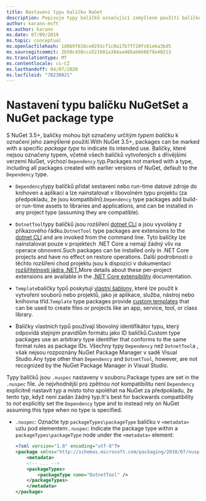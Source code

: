 ```yaml
---
title: Nastavení typu balíčku NuGet
description: Popisuje typy balíčků označující zamýšlené použití balíčku.
author: karann-msft
ms.author: karann
ms.date: 07/09/2019
ms.topic: conceptual
ms.openlocfilehash: 1d869f616ce0291cf1c0a17b7ff20fc61e6a3bd5
ms.sourcegitcommit: 2b50c450cca521681a384aa466ab666679a40213
ms.translationtype: MT
ms.contentlocale: cs-CZ
ms.lasthandoff: 04/07/2020
ms.locfileid: "78230821"
---
```

# <a name="set-a-nuget-package-type"></a><span data-ttu-id="47ed8-103">Nastavení typu balíčku NuGet</span><span class="sxs-lookup"><span data-stu-id="47ed8-103">Set a NuGet package type</span></span>

<span data-ttu-id="47ed8-104">S NuGet 3.5+, balíčky mohou být označeny určitým *typem balíčku* k označení jeho zamýšlené použití.</span><span class="sxs-lookup"><span data-stu-id="47ed8-104">With NuGet 3.5+, packages can be marked with a specific *package type* to indicate its intended use.</span></span> <span data-ttu-id="47ed8-105">Balíčky, které nejsou označeny typem, včetně všech balíčků vytvořených s dřívějšími verzemi NuGet, výchozí `Dependency` typ.</span><span class="sxs-lookup"><span data-stu-id="47ed8-105">Packages not marked with a type, including all packages created with earlier versions of NuGet, default to the `Dependency` type.</span></span>

- <span data-ttu-id="47ed8-106">`Dependency`typy balíčků přidat sestavení nebo run-time datové zdroje do knihoven a aplikací a lze nainstalovat v libovolném typu projektu (za předpokladu, že jsou kompatibilní).</span><span class="sxs-lookup"><span data-stu-id="47ed8-106">`Dependency` type packages add build- or run-time assets to libraries and applications, and can be installed in any project type (assuming they are compatible).</span></span>

- <span data-ttu-id="47ed8-107">`DotnetTool`typy balíčků jsou rozšíření [dotnet CLI](/dotnet/articles/core/tools/index) a jsou vyvolány z příkazového řádku.</span><span class="sxs-lookup"><span data-stu-id="47ed8-107">`DotnetTool` type packages are extensions to the [dotnet CLI](/dotnet/articles/core/tools/index) and are invoked from the command line.</span></span> <span data-ttu-id="47ed8-108">Tyto balíčky lze nainstalovat pouze v projektech .NET Core a nemají žádný vliv na operace obnovení.</span><span class="sxs-lookup"><span data-stu-id="47ed8-108">Such packages can be installed only in .NET Core projects and have no effect on restore operations.</span></span> <span data-ttu-id="47ed8-109">Další podrobnosti o těchto rozšíření chod projektu jsou k dispozici v dokumentaci [rozšiřitelnosti jádra .NET.](/dotnet/articles/core/tools/extensibility#per-project-based-extensibility)</span><span class="sxs-lookup"><span data-stu-id="47ed8-109">More details about these per-project extensions are available in the  [.NET Core extensibility](/dotnet/articles/core/tools/extensibility#per-project-based-extensibility) documentation.</span></span>

- <span data-ttu-id="47ed8-110">`Template`balíčky typů poskytují [vlastní šablony,](/dotnet/core/tools/custom-templates) které lze použít k vytvoření souborů nebo projektů, jako je aplikace, služba, nástroj nebo knihovna tříd.</span><span class="sxs-lookup"><span data-stu-id="47ed8-110">`Template` type packages provide [custom templates](/dotnet/core/tools/custom-templates) that can be used to create files or projects like an app, service, tool, or class library.</span></span>

- <span data-ttu-id="47ed8-111">Balíčky vlastních typů používají libovolný identifikátor typu, který odpovídá stejným pravidlům formátu jako ID balíčků.</span><span class="sxs-lookup"><span data-stu-id="47ed8-111">Custom type packages use an arbitrary type identifier that conforms to the same format rules as package IDs.</span></span> <span data-ttu-id="47ed8-112">Všechny typy `Dependency` než `DotnetTool`a , však nejsou rozpoznány NuGet Package Manager v sadě Visual Studio.</span><span class="sxs-lookup"><span data-stu-id="47ed8-112">Any type other than `Dependency` and `DotnetTool`, however, are not recognized by the NuGet Package Manager in Visual Studio.</span></span>

<span data-ttu-id="47ed8-113">Typy balíčků jsou `.nuspec` nastaveny v souboru.</span><span class="sxs-lookup"><span data-stu-id="47ed8-113">Package types are set in the `.nuspec` file.</span></span> <span data-ttu-id="47ed8-114">Je nejvhodnější pro zpětnou *not* kompatibilitu není `Dependency` explicitně nastavit typ a místo toho spoléhat na NuGet za předpokladu, že tento typ, když není zadán žádný typ.</span><span class="sxs-lookup"><span data-stu-id="47ed8-114">It's best for backwards compatibility to *not* explicitly set the `Dependency` type and to instead rely on NuGet assuming this type when no type is specified.</span></span>

- <span data-ttu-id="47ed8-115">`.nuspec`: Označte typ `packageTypes\packageType` balíčku v `<metadata>` uzlu pod elementem:</span><span class="sxs-lookup"><span data-stu-id="47ed8-115">`.nuspec`: Indicate the package type within a `packageTypes\packageType` node under the `<metadata>` element:</span></span>

    ```xml
    <?xml version="1.0" encoding="utf-8"?>
    <package xmlns="http://schemas.microsoft.com/packaging/2010/07/nuspec.xsd">
        <metadata>
        <!-- ... -->
        <packageTypes>
            <packageType name="DotnetTool" />
        </packageTypes>
        </metadata>
    </package>
    ```
